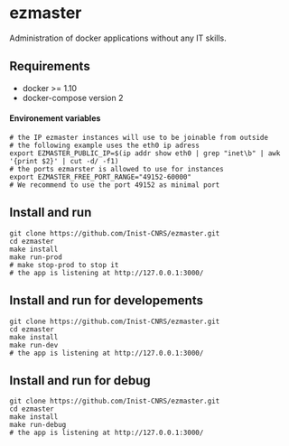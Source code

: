 # ezmaster

Administration of docker applications without any IT skills.

## Requirements

- docker >= 1.10
- docker-compose version 2

#### Environement variables

```shell
# the IP ezmaster instances will use to be joinable from outside
# the following example uses the eth0 ip adress
export EZMASTER_PUBLIC_IP=$(ip addr show eth0 | grep "inet\b" | awk '{print $2}' | cut -d/ -f1)
# the ports ezmarster is allowed to use for instances
export EZMASTER_FREE_PORT_RANGE="49152-60000"
# We recommend to use the port 49152 as minimal port
```


## Install and run

```shell
git clone https://github.com/Inist-CNRS/ezmaster.git
cd ezmaster
make install
make run-prod
# make stop-prod to stop it
# the app is listening at http://127.0.0.1:3000/
```


## Install and run for developements

```shell
git clone https://github.com/Inist-CNRS/ezmaster.git
cd ezmaster
make install
make run-dev
# the app is listening at http://127.0.0.1:3000/
```

## Install and run for debug
```shell
git clone https://github.com/Inist-CNRS/ezmaster.git
cd ezmaster
make install
make run-debug
# the app is listening at http://127.0.0.1:3000/
```


